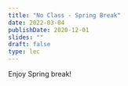 ```yaml
---
title: "No Class - Spring Break"
date: 2022-03-04
publishDate: 2020-12-01
slides: ""
draft: false
type: lec
---
```


Enjoy Spring break!
